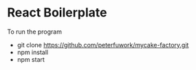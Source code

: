 # React Boilerplate

To run the program
- git clone https://github.com/peterfuwork/mycake-factory.git
- npm install
- npm start